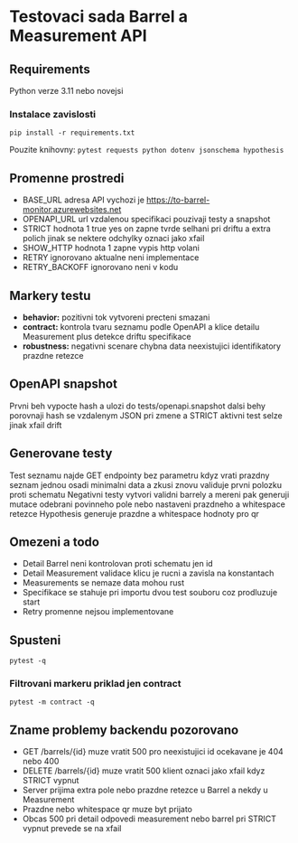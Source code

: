 # Testovaci sada Barrel a Measurement API

## Requirements

Python verze 3.11 nebo novejsi

### Instalace zavislosti
```
pip install -r requirements.txt
```
Pouzite knihovny: `pytest requests python dotenv jsonschema hypothesis`

## Promenne prostredi

- BASE_URL adresa API vychozi je https://to-barrel-monitor.azurewebsites.net
- OPENAPI_URL url vzdalenou specifikaci pouzivaji testy a snapshot
- STRICT hodnota 1 true yes on zapne tvrde selhani pri driftu a extra polich jinak se nektere odchylky oznaci jako xfail
- SHOW_HTTP hodnota 1 zapne vypis http volani
- RETRY ignorovano aktualne neni implementace
- RETRY_BACKOFF ignorovano neni v kodu

## Markery testu

- **behavior:** pozitivni tok vytvoreni precteni smazani
- **contract:** kontrola tvaru seznamu podle OpenAPI a klice detailu Measurement plus detekce driftu specifikace
- **robustness:** negativni scenare chybna data neexistujici identifikatory prazdne retezce

## OpenAPI snapshot

Prvni beh vypocte hash a ulozi do tests/openapi.snapshot dalsi behy porovnaji hash se vzdalenym JSON pri zmene a STRICT aktivni test selze jinak xfail drift

## Generovane testy

Test seznamu najde GET endpointy bez parametru kdyz vrati prazdny seznam jednou osadi minimalni data a zkusi znovu validuje prvni polozku proti schematu
Negativni testy vytvori validni barrely a mereni pak generuji mutace odebrani povinneho pole nebo nastaveni prazdneho a whitespace retezce
Hypothesis generuje prazdne a whitespace hodnoty pro qr

## Omezeni a todo

- Detail Barrel neni kontrolovan proti schematu jen id
- Detail Measurement validace klicu je rucni a zavisla na konstantach
- Measurements se nemaze data mohou rust
- Specifikace se stahuje pri importu dvou test souboru coz prodluzuje start
- Retry promenne nejsou implementovane

## Spusteni
```
pytest -q
```
### Filtrovani markeru priklad jen contract
```
pytest -m contract -q
```

## Zname problemy backendu pozorovano

- GET /barrels/{id} muze vratit 500 pro neexistujici id ocekavane je 404 nebo 400
- DELETE /barrels/{id} muze vratit 500 klient oznaci jako xfail kdyz STRICT vypnut
- Server prijima extra pole nebo prazdne retezce u Barrel a nekdy u Measurement
- Prazdne nebo whitespace qr muze byt prijato
- Obcas 500 pri detail odpovedi measurement nebo barrel pri STRICT vypnut prevede se na xfail


